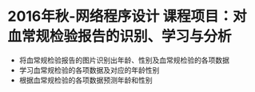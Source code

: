 # 2016年秋-网络程序设计 课程项目：对血常规检验报告的识别、学习与分析

* 将血常规检验报告的图片识别出年龄、性别及血常规检验的各项数据
* 学习血常规检验的各项数据及对应的年龄性别
* 根据血常规检验的各项数据预测年龄和性别

